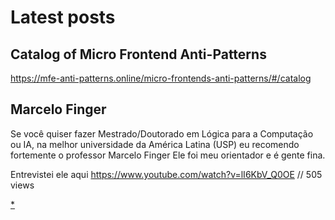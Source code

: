 # Latest posts

## Catalog of Micro Frontend Anti-Patterns


<https://mfe-anti-patterns.online/micro-frontends-anti-patterns/#/catalog>





## Marcelo Finger

Se você quiser fazer Mestrado/Doutorado em Lógica para a Computação ou IA, na melhor universidade da América Latina (USP) eu recomendo fortemente o professor Marcelo Finger 
Ele foi meu orientador e é gente fina. 

Entrevistei ele aqui <https://www.youtube.com/watch?v=lI6KbV_Q0OE> // 505 views



[*](https://github.com/adolfont/adolfont.github.io/blob/master/extension/blogs/posts.md)
